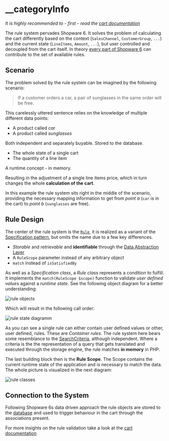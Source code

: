 # \_\_categoryInfo

_It is highly recommended to - first - read the_ [_cart documentation_](../50-checkout-process/10-cart.md)

The rule system pervades Shopware 6. It solves the problem of calculating the cart differently based on the context \(`SalesChannel`, `CustomerGroup`, `...`\) and the current state \(`LineItems`, `Amount`, `...`\), but user controlled and decoupled from the cart itself. In theory [every part of Shopware 6](10-rule-list.md) can contribute to the set of available rules.

## Scenario

The problem solved by the rule system can be imagined by the following scenario:

> If a customer orders a car, a pair of sunglasses in the same order will be free.

This carelessly uttered sentence relies on the knowledge of multiple different data points:

* A product called _car_
* A product called _sunglasses_

Both independent and separately buyable. Stored to the database.

* The whole state of a single cart
* The quantity of a line item

A runtime concept - in memory.

Resulting in the adjustment of a single line items price, which in turn changes the whole **calculation of the cart**.

In this example the rule system sits right in the middle of the scenario, providing the necessary mapping information to get from _point a_ \(`car` is in the cart\) to _point b_ \(`sunglasses` are free\).

## Rule Design

The center of the rule system is the [`Rule`](https://github.com/shopware/platform/blob/master/src/Core/Framework/Rule/Rule.php), it is realized as a variant of the [Specification pattern](https://en.wikipedia.org/wiki/Specification_pattern), but omits the name due to a few key differences.

* _Storable_ and _retrievable_ and **identifiable** through the [Data Abstraction Layer](../10-erd/erd-shopware-core-content-rule.md)
* A `RuleScope` parameter instead of any arbitrary object
* `match` instead of `isSatisfiedBy`

As well as a _Specification class_, a _Rule class_ represents a condition to fulfill. It implements the `match(RuleScope $scope)` function to validate _user defined values_ against a _runtime state_. See the following object diagram for a better understanding:

![rule objects](https://github.com/elkmod/shopware-dx/tree/0c4bd450b25734a607955d03e7f7a908abf1a386/Resources/current/60-references-internals/10-core/60-rule-system/dist/rule-objects.png)

Which will result in the following call order:

![rule state diagramm](https://github.com/elkmod/shopware-dx/tree/0c4bd450b25734a607955d03e7f7a908abf1a386/Resources/current/60-references-internals/10-core/60-rule-system/dist/rule-sequence.png)

As you can see a single rule can either contain user defined values or other, user defined, rules. These are _Container rules_. The rule system here bears some resemblance to the [SearchCriteria](../130-dal.md), although independent. Where a criteria is the the representation of a query that gets translated and executed through the storage engine, the rule matches **in memory** in PHP.

The last building block then is the **Rule Scope**. The Scope contains the current runtime state of the application and is necessary to match the data. The whole picture is visualized in the next diagram:

![rule classes](https://github.com/elkmod/shopware-dx/tree/0c4bd450b25734a607955d03e7f7a908abf1a386/Resources/current/60-references-internals/10-core/60-rule-system/dist/rule-classes.png)

## Connection to the System

Following Shopware 6s data driven approach the rule objects are stored to the [database](../10-erd/erd-shopware-core-content-rule.md) and used to trigger behaviour in the cart through the associations present.

For more insights on the rule validation take a look at the [cart documentation](../50-checkout-process/10-cart.md)

